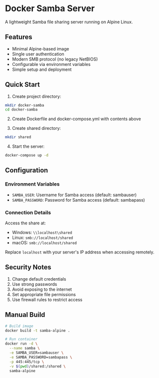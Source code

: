 # Docker Samba Server

A lightweight Samba file sharing server running on Alpine Linux.

## Features

- Minimal Alpine-based image
- Single user authentication
- Modern SMB protocol (no legacy NetBIOS)
- Configurable via environment variables
- Simple setup and deployment

## Quick Start

1. Create project directory:
```bash
mkdir docker-samba
cd docker-samba
```

2. Create Dockerfile and docker-compose.yml with contents above

3. Create shared directory:
```bash
mkdir shared
```

4. Start the server:
```bash
docker-compose up -d
```

## Configuration

### Environment Variables

- `SAMBA_USER`: Username for Samba access (default: sambauser)
- `SAMBA_PASSWORD`: Password for Samba access (default: sambapass)

### Connection Details

Access the share at:
- Windows: `\\localhost\shared`
- Linux: `smb://localhost/shared`
- macOS: `smb://localhost/shared`

Replace `localhost` with your server's IP address when accessing remotely.

## Security Notes

1. Change default credentials
2. Use strong passwords
3. Avoid exposing to the internet
4. Set appropriate file permissions
5. Use firewall rules to restrict access

## Manual Build

```bash
# Build image
docker build -t samba-alpine .

# Run container
docker run -d \
  --name samba \
  -e SAMBA_USER=sambauser \
  -e SAMBA_PASSWORD=sambapass \
  -p 445:445/tcp \
  -v $(pwd)/shared:/shared \
  samba-alpine
```
